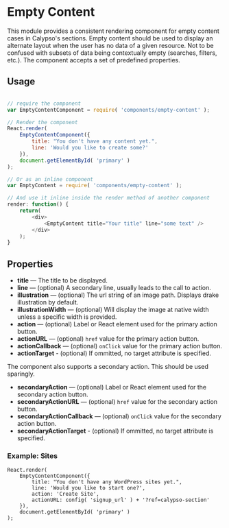 Empty Content
=============

This module provides a consistent rendering component for empty content cases in Calypso's sections. Empty content should be used to display an alternate layout when the user has no data of a given resource. Not to be confused with subsets of data being contextually empty (searches, filters, etc.). The component accepts a set of predefined properties.

## Usage

```js

// require the component
var EmptyContentComponent = require( 'components/empty-content' );

// Render the component
React.render(
	EmptyContentComponent({
		title: "You don't have any content yet.",
		line: 'Would you like to create some?'
	}),
	document.getElementById( 'primary' )
);

// Or as an inline component
var EmptyContent = require( 'components/empty-content' );

// And use it inline inside the render method of another component
render: function() {
	return(
		<div>
			<EmptyContent title="Your title" line="some text" />
		</div>
	);
}

```

## Properties

* <strong>title</strong> — The title to be displayed.
* <strong>line</strong> — (optional) A secondary line, usually leads to the call to action.
* <strong>illustration</strong> — (optional) The url string of an image path. Displays drake illustration by default.
* <strong>illustrationWidth</strong> — (optional) Will display the image at native width unless a specific width is provided.
* <strong>action</strong> — (optional) Label or React element used for the primary action button.
* <strong>actionURL</strong> — (optional) `href` value for the primary action button.
* <strong>actionCallback</strong> — (optional) `onClick` value for the primary action button.
* <strong>actionTarget</strong> - (optional) If ommitted, no target attribute is specified.

The component also supports a secondary action. This should be used sparingly.

* <strong>secondaryAction</strong> — (optional) Label or React element used for the secondary action button.
* <strong>secondaryActionURL</strong> — (optional) `href` value for the secondary action button.
* <strong>secondaryActionCallback</strong> — (optional) `onClick` value for the secondary action button.
* <strong>secondaryActionTarget</strong> - (optional) If ommitted, no target attribute is specified.

### Example: Sites

```
React.render(
	EmptyContentComponent({
		title: "You don't have any WordPress sites yet.",
		line: 'Would you like to start one?',
		action: 'Create Site',
		actionURL: config( 'signup_url' ) + '?ref=calypso-section'
	}),
	document.getElementById( 'primary' )
);
